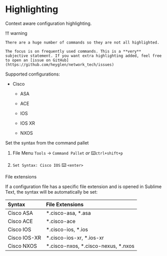 # Highlighting

Context aware configuration highlighting.

!!! warning

    There are a huge number of commands so they are not all highlighted.

    The focus is on frequently used commands. This is a **very** subjective statement. If you want extra highlighting added, feel free to open an [issue on GitHub](https://github.com/heyglen/network_tech/issues)

Supported configurations:

- Cisco

    - ASA

    - ACE

    - IOS

    - IOS XR

    - NXOS


Set the syntax from the command pallet

1. File Menu `Tools` → `Command Pallet`   *or*   :keyboard:`ctrl+shift+p`

2. `Set Syntax: Cisco IOS`   :keyboard:  `<enter>`

File extensions

If a configuration file has a specific file extension and is opened in Sublime Text, the syntax will be automatically be set:


| Syntax       | File Extensions                       |
| :----------- | :-------------------------------------|
| Cisco ASA    | *.cisco-asa, *.asa                    |
| Cisco ACE    | *.cisco-ace                           |
| Cisco IOS    | *.cisco-ios, *.ios                    |
| Cisco IOS-XR | *.cisco-ios-xr, *.ios-xr              |
| Cisco NXOS   | *.cisco-nxos, *.cisco-nexus, *.nxos   |
